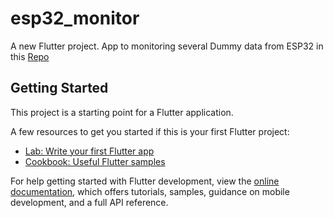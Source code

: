 # esp32_monitor

A new Flutter project. App to monitoring several Dummy data from ESP32 in this [Repo](https://github.com/syahrilTGR/hijack-iot/tree/main/dummy-wifi)

## Getting Started

This project is a starting point for a Flutter application.

A few resources to get you started if this is your first Flutter project:

- [Lab: Write your first Flutter app](https://docs.flutter.dev/get-started/codelab)
- [Cookbook: Useful Flutter samples](https://docs.flutter.dev/cookbook)

For help getting started with Flutter development, view the
[online documentation](https://docs.flutter.dev/), which offers tutorials,
samples, guidance on mobile development, and a full API reference.
